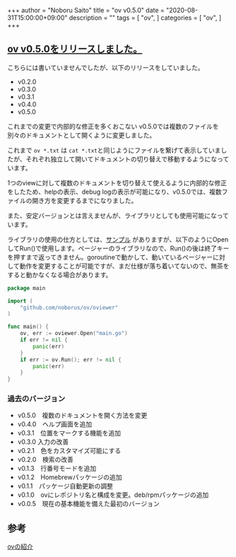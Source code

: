 +++
author = "Noboru Saito"
title = "ov v0.5.0"
date = "2020-08-31T15:00:00+09:00"
description = ""
tags = [
    "ov",
]
categories = [
    "ov",
]
+++

## [ov v0.5.0をリリースしました。](https://github.com/noborus/ov/releases/tag/v0.5.0)

こちらには書いていませんでしたが、以下のリリースをしていました。

* v0.2.0
* v0.3.0
* v0.3.1
* v0.4.0
* v0.5.0

これまでの変更で内部的な修正を多くおこない v0.5.0では複数のファイルを別々のドキュメントとして開くように変更しました。

これまで `ov *.txt` は `cat *.txt`と同じようにファイルを繋げて表示していましたが、それぞれ独立して開いてドキュメントの切り替えで移動するようになっています。

1つのviewに対して複数のドキュメントを切り替えて使えるように内部的な修正をしたため、helpの表示、debug logの表示が可能になり、v0.5.0では、複数ファイルの開き方を変更するまでになりました。

また、安定バージョンとは言えませんが、ライブラリとしても使用可能になっています。

ライブラリの使用の仕方としては、[サンプル](https://github.com/noborus/ov/blob/master/_example/simple/main.go) がありますが、以下のようにOpenしてRun()で使用します。ページャーのライブラリなので、Run()の後は終了キーを押すまで返ってきません。goroutineで動かして、動いているページャーに対して動作を変更することが可能ですが、まだ仕様が落ち着いてないので、無茶をすると動かなくなる場合があります。

```go
package main

import (
	"github.com/noborus/ov/oviewer"
)

func main() {
	ov, err := oviewer.Open("main.go")
	if err != nil {
		panic(err)
	}
	if err := ov.Run(); err != nil {
		panic(err)
	}
}
```

### 過去のバージョン

* v0.5.0　複数のドキュメントを開く方法を変更
* v0.4.0　ヘルプ画面を追加
* v0.3.1　位置をマークする機能を追加
* v0.3.0  入力の改善
* v0.2.1　色をカスタマイズ可能にする
* v0.2.0　検索の改善
* v0.1.3　行番号モードを追加
* v0.1.2　Homebrewパッケージの追加
* v0.1.1　パッケージ自動更新の調整
* v0.1.0　ovにレポジトリ名と構成を変更。deb/rpmパッケージの追加
* v0.0.5　現在の基本機能を備えた最初のバージョン

## 参考

[ovの紹介](../oviewer)
